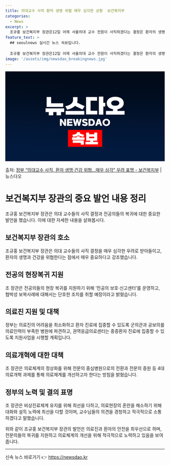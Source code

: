 ```yaml
---
title: 의대교수 사직 환자 생명 위협 매우 심각한 상황  보건복지부
categories:
  - News
excerpt: >
  조규홍 보건복지부 장관은12일 어제 서울의대 교수 전원이 사직하겠다는 결정은 환자의 생명과 건강을 위협하는 …
feature_text: >
  ## seoulnews 실시간 뉴스 속보입니다.

  조규홍 보건복지부 장관은12일 어제 서울의대 교수 전원이 사직하겠다는 결정은 환자의 생명과 건강을 위협하는 …
image: '/assets/img/newsdao_breakingnews.jpg'
---
```


![뉴스다오 속보](/assets/img/newsdao_breakingnews.jpg)

<p>출처: <a href="https://newsdao.kr/3322" rel="dofollow">정부 “의대교수 사직, 환자 생명·건강 위협…매우 심각” 우려 표명 - 보건복지부</a> | 뉴스다오</p>

<h1>보건복지부 장관의 중요 발언 내용 정리</h1>
<p data-ke-size="size16">조규홍 보건복지부 장관은 의대 교수들의 사직 결정과 전공의들의 복귀에 대한 중요한 발언을 했습니다. 이에 대한 자세한 내용을 살펴봅시다.</p>

<h2 data-ke-size="size26">보건복지부 장관의 호소</h2>
<p data-ke-size="size16">조규홍 보건복지부 장관은 의대 교수들의 사직 결정을 매우 심각한 우려로 받아들이고, 환자의 생명과 건강을 위협한다는 점에서 매우 중요하다고 강조했습니다.</p>

<h2 data-ke-size="size26">전공의 현장복귀 지원</h2>
<p data-ke-size="size16">조 장관은 전공의들의 현장 복귀를 지원하기 위해 ‘전공의 보호·신고센터’를 운영하고, 협박성 보복사례에 대해서는 단호한 조치를 취할 예정이라고 밝혔습니다.</p>

<h2 data-ke-size="size26">의료진 지원 및 대책</h2>
<p data-ke-size="size16">정부는 의료진의 어려움을 최소화하고 환자 진료에 집중할 수 있도록 군의관과 공보의를 의료인력이 부족한 병원에 파견하고, 권역응급의료센터는 중증환자 진료에 집중할 수 있도록 지원사업을 시행할 계획입니다.</p>

<h2 data-ke-size="size26">의료개혁에 대한 대책</h2>
<p data-ke-size="size16">조 장관은 의료체계의 정상화를 위해 전문의 중심병원으로의 전환과 전문의 증원 등 4대 의료개혁 과제를 통해 의료체계를 개선하고자 한다는 방침을 밝혔습니다.</p>

<h2 data-ke-size="size26">정부의 노력 및 결의 표명</h2>
<p data-ke-size="size16">조 장관은 비상진료체계 유지를 위해 최선을 다하고, 의료현장의 혼란을 해소하기 위해 대화와 설득 노력에 최선을 다할 것이며, 교수님들의 의견을 경청하고 적극적으로 소통하겠다고 말했습니다.</p>
<p data-ke-size="size16">위와 같이 조규홍 보건복지부 장관의 발언은 의료진과 환자의 안전을 최우선으로 하며, 전문의들의 복귀를 지원하고 의료체계의 개선을 위해 적극적으로 노력하고 있음을 보여줍니다.</p>

<hr>
<p data-ke-size="size16"></p> 

신속 뉴스 바로가기 👉 <a href="https://newsdao.kr" rel="dofollow">https://newsdao.kr</a>


